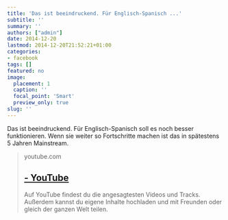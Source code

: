 ```yaml
---
title: 'Das ist beeindruckend. Für Englisch-Spanisch ...'
subtitle: ''
summary: ''
authors: ["admin"]
date: 2014-12-20
lastmod: 2014-12-20T21:52:21+01:00
categories:
- facebook
tags: []
featured: no
image:
  placement: 1
  caption: ''
  focal_point: 'Smart'
  preview_only: true
slug: ''
---
```

Das ist beeindruckend. Für Englisch-Spanisch soll es noch besser funktionieren. Wenn sie weiter so Fortschritte machen ist das in spätestens 5 Jahren Mainstream.
> youtube.com
> ## [ - YouTube](https://www.youtube.com/watch?v=rek3jjbYRLo)
>
>Auf YouTube findest du die angesagtesten Videos und Tracks. Außerdem kannst du eigene Inhalte hochladen und mit Freunden oder gleich der ganzen Welt teilen.

